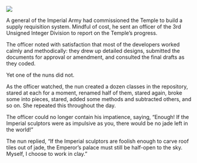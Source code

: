 ![](/pages/case-118/Tiles.jpg)

A general of the Imperial Army had commissioned the Temple to build a supply requisition system.  Mindful of cost, he sent an officer of the 3rd Unsigned Integer Division to report on the Temple’s progress.

The officer noted with satisfaction that most of the developers worked calmly and methodically: they drew up detailed designs, submitted the documents for approval or amendment, and consulted the final drafts as they coded.

Yet one of the nuns did not.

As the officer watched, the nun created a dozen classes in the repository, stared at each for a moment, renamed half of them, stared again, broke some into pieces, stared, added some methods and subtracted others, and so on.  She repeated this throughout the day.

The officer could no longer contain his impatience, saying, “Enough!  If the Imperial sculptors were as impulsive as you, there would be no jade left in the world!”

The nun replied, “If the Imperial sculptors are foolish enough to carve roof tiles out of jade, the Emperor’s palace must still be half-open to the sky.  Myself, I choose to work in clay.” 
